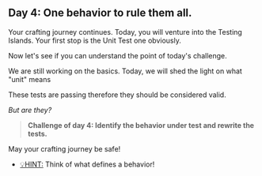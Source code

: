 ## Day 4: One behavior to rule them all.

Your crafting journey continues. Today, you will venture into the Testing Islands.
Your first stop is the Unit Test one obviously.

Now let's see if you can understand the point of today's challenge. 

We are still working on the basics. Today, we will shed the light on what "unit" means

These tests are passing therefore they should be considered valid. 

_But are they?_

>**Challenge of day 4: Identify the behavior under test and rewrite the tests.**

May your crafting journey be safe!

- <u>💡HINT:</u> Think of what defines a behavior!
